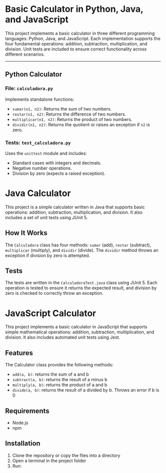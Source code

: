 # Basic Calculator in Python, Java, and JavaScript

This project implements a basic calculator in three different programming languages: Python, Java, and JavaScript. Each implementation supports the four fundamental operations: addition, subtraction, multiplication, and division. Unit tests are included to ensure correct functionality across different scenarios.

---

## Python Calculator

### File: `calculadora.py`

Implements standalone functions:

- `sumar(n1, n2)`: Returns the sum of two numbers.
- `restar(n1, n2)`: Returns the difference of two numbers.
- `multiplicar(n1, n2)`: Returns the product of two numbers.
- `dividir(n1, n2)`: Returns the quotient or raises an exception if `n2` is zero.

### Tests: `test_calculadora.py`

Uses the `unittest` module and includes:

- Standard cases with integers and decimals.
- Negative number operations.
- Division by zero (expects a raised exception).

# Java Calculator

This project is a simple calculator written in Java that supports basic operations: addition, subtraction, multiplication, and division. It also includes a set of unit tests using JUnit 5.

## How It Works

The `Calculadora` class has four methods: `sumar` (add), `restar` (subtract), `multiplicar` (multiply), and `dividir` (divide). The `dividir` method throws an exception if division by zero is attempted.

## Tests

The tests are written in the `CalculadoraTest.java` class using JUnit 5. Each operation is tested to ensure it returns the expected result, and division by zero is checked to correctly throw an exception.

# JavaScript Calculator

This project implements a basic calculator in JavaScript that supports simple mathematical operations: addition, subtraction, multiplication, and division. It also includes automated unit tests using Jest.

## Features

The Calculator class provides the following methods:

- `add(a, b)`: returns the sum of a and b
- `subtract(a, b)`: returns the result of a minus b
- `multiply(a, b)`: returns the product of a and b
- `divide(a, b)`: returns the result of a divided by b. Throws an error if b is 0

## Requirements

- Node.js
- npm

## Installation

1. Clone the repository or copy the files into a directory
2. Open a terminal in the project folder
3. Run:
